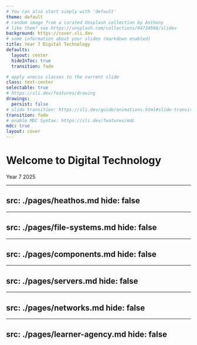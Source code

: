 ```yaml
---
# You can also start simply with 'default'
theme: default
# random image from a curated Unsplash collection by Anthony
# like them? see https://unsplash.com/collections/94734566/slidev
background: https://cover.sli.dev
# some information about your slides (markdown enabled)
title: Year 7 Digital Technology
defaults:
  layout: center
  hideInToc: true
  transition: fade

# apply unocss classes to the current slide
class: text-center
selectable: true
# https://sli.dev/features/drawing
drawings:
  persist: false
# slide transition: https://sli.dev/guide/animations.html#slide-transitions
transition: fade
# enable MDC Syntax: https://sli.dev/features/mdc
mdc: true
layout: cover
---
```


# Welcome to Digital Technology

Year 7 2025

<Toc minDepth=1 maxDepth=1 columns=2 />

---
src: ./pages/heathos.md
hide: false
---

---
src: ./pages/file-systems.md
hide: false
---

---
src: ./pages/components.md
hide: false
---

---
src: ./pages/servers.md
hide: false
---

---
src: ./pages/networks.md
hide: false
---

---
src: ./pages/learner-agency.md
hide: false
---